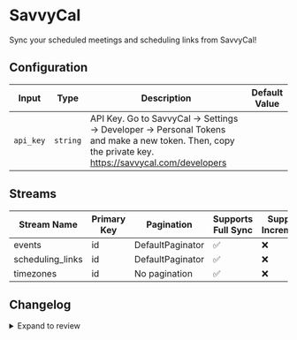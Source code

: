 # SavvyCal
Sync your scheduled meetings and scheduling links from SavvyCal!

## Configuration

| Input | Type | Description | Default Value |
|-------|------|-------------|---------------|
| `api_key` | `string` | API Key. Go to SavvyCal → Settings → Developer → Personal Tokens and make a new token. Then, copy the private key. https://savvycal.com/developers |  |

## Streams
| Stream Name | Primary Key | Pagination | Supports Full Sync | Supports Incremental |
|-------------|-------------|------------|---------------------|----------------------|
| events | id | DefaultPaginator | ✅ |  ❌  |
| scheduling_links | id | DefaultPaginator | ✅ |  ❌  |
| timezones | id | No pagination | ✅ |  ❌  |

## Changelog

<details>
  <summary>Expand to review</summary>

| Version | Date | Pull Request | Subject |
|---------|------|--------------|---------|
| 0.0.28 | 2025-07-12 | [63045](https://github.com/airbytehq/airbyte/pull/63045) | Update dependencies |
| 0.0.27 | 2025-07-05 | [62705](https://github.com/airbytehq/airbyte/pull/62705) | Update dependencies |
| 0.0.26 | 2025-06-28 | [62272](https://github.com/airbytehq/airbyte/pull/62272) | Update dependencies |
| 0.0.25 | 2025-06-14 | [61457](https://github.com/airbytehq/airbyte/pull/61457) | Update dependencies |
| 0.0.24 | 2025-05-24 | [60464](https://github.com/airbytehq/airbyte/pull/60464) | Update dependencies |
| 0.0.23 | 2025-05-10 | [60066](https://github.com/airbytehq/airbyte/pull/60066) | Update dependencies |
| 0.0.22 | 2025-05-04 | [59591](https://github.com/airbytehq/airbyte/pull/59591) | Update dependencies |
| 0.0.21 | 2025-04-27 | [58964](https://github.com/airbytehq/airbyte/pull/58964) | Update dependencies |
| 0.0.20 | 2025-04-19 | [58428](https://github.com/airbytehq/airbyte/pull/58428) | Update dependencies |
| 0.0.19 | 2025-04-12 | [57451](https://github.com/airbytehq/airbyte/pull/57451) | Update dependencies |
| 0.0.18 | 2025-03-29 | [56790](https://github.com/airbytehq/airbyte/pull/56790) | Update dependencies |
| 0.0.17 | 2025-03-22 | [56233](https://github.com/airbytehq/airbyte/pull/56233) | Update dependencies |
| 0.0.16 | 2025-03-08 | [55517](https://github.com/airbytehq/airbyte/pull/55517) | Update dependencies |
| 0.0.15 | 2025-03-01 | [55041](https://github.com/airbytehq/airbyte/pull/55041) | Update dependencies |
| 0.0.14 | 2025-02-23 | [54585](https://github.com/airbytehq/airbyte/pull/54585) | Update dependencies |
| 0.0.13 | 2025-02-15 | [53960](https://github.com/airbytehq/airbyte/pull/53960) | Update dependencies |
| 0.0.12 | 2025-02-08 | [53448](https://github.com/airbytehq/airbyte/pull/53448) | Update dependencies |
| 0.0.11 | 2025-02-01 | [52993](https://github.com/airbytehq/airbyte/pull/52993) | Update dependencies |
| 0.0.10 | 2025-01-25 | [51855](https://github.com/airbytehq/airbyte/pull/51855) | Update dependencies |
| 0.0.9 | 2025-01-11 | [51307](https://github.com/airbytehq/airbyte/pull/51307) | Update dependencies |
| 0.0.8 | 2024-12-28 | [50734](https://github.com/airbytehq/airbyte/pull/50734) | Update dependencies |
| 0.0.7 | 2024-12-21 | [50242](https://github.com/airbytehq/airbyte/pull/50242) | Update dependencies |
| 0.0.6 | 2024-12-14 | [49688](https://github.com/airbytehq/airbyte/pull/49688) | Update dependencies |
| 0.0.5 | 2024-12-12 | [49342](https://github.com/airbytehq/airbyte/pull/49342) | Update dependencies |
| 0.0.4 | 2024-12-11 | [49044](https://github.com/airbytehq/airbyte/pull/49044) | Starting with this version, the Docker image is now rootless. Please note that this and future versions will not be compatible with Airbyte versions earlier than 0.64 |
| 0.0.3 | 2024-11-04 | [47816](https://github.com/airbytehq/airbyte/pull/47816) | Update dependencies |
| 0.0.2 | 2024-10-28 | [47558](https://github.com/airbytehq/airbyte/pull/47558) | Update dependencies |
| 0.0.1 | 2024-09-01 | | Initial release by [@natikgadzhi](https://github.com/natikgadzhi) via Connector Builder |

</details>
